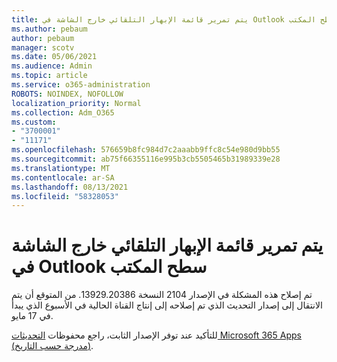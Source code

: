 ```yaml
---
title: يتم تمرير قائمة الإبهار التلقائي خارج الشاشة في Outlook سطح المكتب
ms.author: pebaum
author: pebaum
manager: scotv
ms.date: 05/06/2021
ms.audience: Admin
ms.topic: article
ms.service: o365-administration
ROBOTS: NOINDEX, NOFOLLOW
localization_priority: Normal
ms.collection: Adm_O365
ms.custom:
- "3700001"
- "11171"
ms.openlocfilehash: 576659b8fc984d7c2aaabb9ffc8c54e980d9bb55
ms.sourcegitcommit: ab75f66355116e995b3cb5505465b31989339e28
ms.translationtype: MT
ms.contentlocale: ar-SA
ms.lasthandoff: 08/13/2021
ms.locfileid: "58328053"
---
```

# <a name="autocomplete-list-scrolls-off-the-screen-in-outlook-desktop"></a>يتم تمرير قائمة الإبهار التلقائي خارج الشاشة في Outlook سطح المكتب

تم إصلاح هذه المشكلة في الإصدار 2104 النسخة 13929.20386. من المتوقع أن يتم الانتقال إلى إصدار التحديث الذي تم إصلاحه إلى إنتاج القناة الحالية في الأسبوع الذي يبدأ في 17 مايو. 

للتأكيد عند توفر الإصدار الثابت، راجع محفوظات [التحديثات Microsoft 365 Apps (مدرجة حسب التاريخ)](https://docs.microsoft.com/officeupdates/update-history-microsoft365-apps-by-date).
